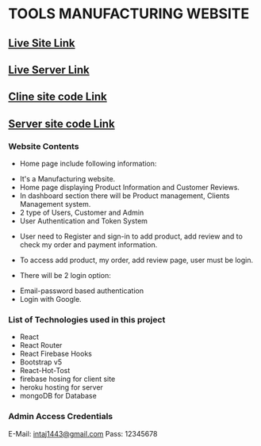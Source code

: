 # TOOLS MANUFACTURING WEBSITE

## [Live Site Link](https://rim-electric-tools.web.app/)

## [Live Server Link](https://morning-badlands-27515.herokuapp.com/)

## [Cline site code Link](https://github.com/rimitdb/tool-manufacturing-website)

## [Server site code Link](https://github.com/rimitdb/tool-manufacturing-website-server)

### Website Contents

- Home page include following information:

* It's a Manufacturing website.
* Home page displaying Product Information and Customer Reviews.
* In dashboard section there will be Product management, Clients Management system.
* 2 type of Users, Customer and Admin
* User Authentication and Token System

- User need to Register and sign-in to add product, add review and to check my order and payment information.

- To access add product, my order, add review page, user must be login.

- There will be 2 login option:

* Email-password based authentication
* Login with Google.

### List of Technologies used in this project

- React
- React Router
- React Firebase Hooks
- Bootstrap v5
- React-Hot-Tost
- firebase hosing for client site
- heroku hosting for server
- mongoDB for Database

### Admin Access Credentials

E-Mail: intaj1443@gmail.com
Pass: 12345678
